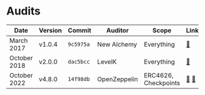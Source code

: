 # Audits

| Date         | Version | Commit    | Auditor      | Scope                | Links                                                       |
| ------------ | ------- | --------- | ------------ | -------------------- | ----------------------------------------------------------- |
| March 2017   | v1.0.4  | `9c5975a` | New Alchemy  | Everything           | [🔗](./2017-03.md)                                          |
| October 2018 | v2.0.0  | `dac5bcc` | LevelK       | Everything           | [🔗](./2018-10.pdf)                                         |
| October 2022 | v4.8.0  | `14f98db` | OpenZeppelin | ERC4626, Checkpoints | [🔗](./2022-10-ERC4626.pdf) [🔗](./2022-10-Checkpoints.pdf) |
